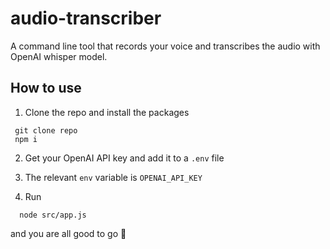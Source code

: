 # audio-transcriber

A command line tool that records your voice and transcribes the audio with OpenAI whisper model.


## How to use
1. Clone the repo and install the packages

```
 git clone repo
 npm i
```

2. Get your OpenAI API key and add it to a `.env` file

3. The relevant `env` variable is `OPENAI_API_KEY`

4. Run

```
  node src/app.js
```

and you are all good to go 🚀
